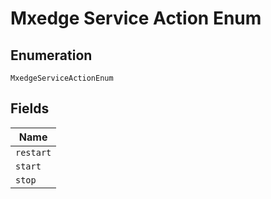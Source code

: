 
# Mxedge Service Action Enum

## Enumeration

`MxedgeServiceActionEnum`

## Fields

| Name |
|  --- |
| `restart` |
| `start` |
| `stop` |

